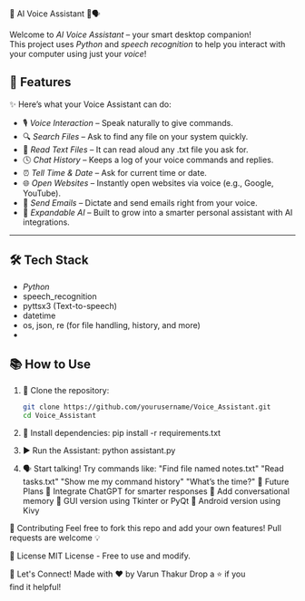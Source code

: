 🧠 AI Voice Assistant 🤖🗣

Welcome to *AI Voice Assistant* – your smart desktop companion!  
This project uses *Python* and *speech recognition* to help you interact with your computer using just your *voice*!

## 🚀 Features

✨ Here’s what your Voice Assistant can do:

- 🎙 *Voice Interaction* – Speak naturally to give commands.
- 🔍 *Search Files* – Ask to find any file on your system quickly.
- 📂 *Read Text Files* – It can read aloud any .txt file you ask for.
- 🕓 *Chat History* – Keeps a log of your voice commands and replies.
- ⏰ *Tell Time & Date* – Ask for current time or date.
- 🌐 *Open Websites* – Instantly open websites via voice (e.g., Google, YouTube).
- 📧 *Send Emails* – Dictate and send emails right from your voice.
- 🧠 *Expandable AI* – Built to grow into a smarter personal assistant with AI integrations.

---

## 🛠 Tech Stack

- *Python*
- speech_recognition
- pyttsx3 (Text-to-speech)
- datetime
- os, json, re (for file handling, history, and more)
- 
## 📚 How to Use

1. 🔽 Clone the repository:
   ```bash
   git clone https://github.com/yourusername/Voice_Assistant.git
   cd Voice_Assistant
   
2. 🧰 Install dependencies:
pip install -r requirements.txt

3. ▶ Run the Assistant:
python assistant.py

4. 🗣 Start talking! Try commands like:
"Find file named notes.txt"
"Read tasks.txt"
"Show me my command history"
"What’s the time?"
🧠 Future Plans
🔗 Integrate ChatGPT for smarter responses
💬 Add conversational memory
🎨 GUI version using Tkinter or PyQt
📱 Android version using Kivy

🤝 Contributing
Feel free to fork this repo and add your own features!
Pull requests are welcome 💡

📜 License
MIT License - Free to use and modify.

💬 Let's Connect!
Made with ❤ by Varun Thakur
Drop a ⭐ if you find it helpful!
